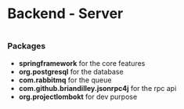 <h1>Backend - Server<h1>
  
<h3>Packages</h3>
<ul>
  <li><strong>springframework</strong> for the core features</li>
  <li><strong>org.postgresql</strong> for the database</li>
  <li><strong>com.rabbitmq</strong> for the queue</li>
  <li><strong>com.github.briandilley.jsonrpc4j</strong> for the rpc api</li>
  <li><strong>org.projectlombokt</strong> for dev purpose</li>
</ul>
